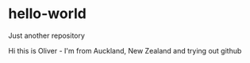 # hello-world
Just another repository

Hi this is Oliver - I'm from Auckland, New Zealand and trying out github
